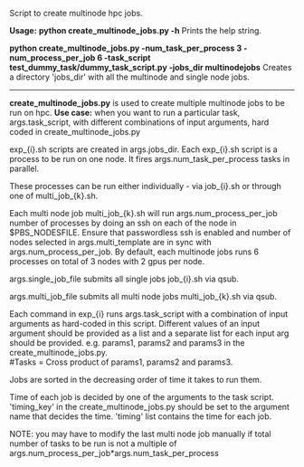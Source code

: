 Script to create multinode hpc jobs.

**Usage:** 
**python create_multinode_jobs.py -h**
Prints the help string.

**python create_multinode_jobs.py -num_task_per_process 3 -num_process_per_job 6 -task_script test_dummy_task/dummy_task_script.py -jobs_dir multinodejobs**
Creates a directory 'jobs_dir' with all the multinode and single node jobs.

---------------------

**create_multinode_jobs.py** is used to create multiple multinode jobs to be run on hpc. 
**Use case:** when you want to run a particular task, args.task_script, with different combinations of input arguments, hard coded in create_multinode_jobs.py 

exp_{i}.sh scripts are created in args.jobs_dir. Each exp_{i}.sh script is a process to be run on one node. It fires args.num_task_per_process tasks in parallel.

These processes can be run either individually - via job_{i}.sh or through one of multi_job_{k}.sh.

Each multi node job multi_job_{k}.sh will run args.num_process_per_job number of processes by doing an ssh on each of the node in $PBS_NODESFILE. Ensure that passwordless ssh is enabled and number of nodes selected in args.multi_template are in sync with args.num_process_per_job. By default, each multinode jobs runs 6 processes on total of 3 nodes with 2 gpus per node.

args.single_job_file submits all single jobs  job_{i}.sh via qsub.

args.multi_job_file submits all multi node jobs multi_job_{k}.sh via qsub.

Each command in exp_{i} runs args.task_script with a combination of input arguments as hard-coded in this script. 
Different values of an input argument should be provided as a list and a separate list for each input arg should be provided. 
e.g. params1, params2 and params3 in the create_multinode_jobs.py.  
#Tasks = Cross product of params1, params2 and params3.

Jobs are sorted in the decreasing order of time it takes to run them.

Time of each job is decided by one of the arguments to the task script. 
'timing_key' in the create_multinode_jobs.py should be set to the argument name that decides the time. 
'timing' list contains the time for each job.

NOTE: you may have to modify the last multi node job manually if total number of tasks to be run is not a multiple of args.num_process_per_job*args.num_task_per_process



